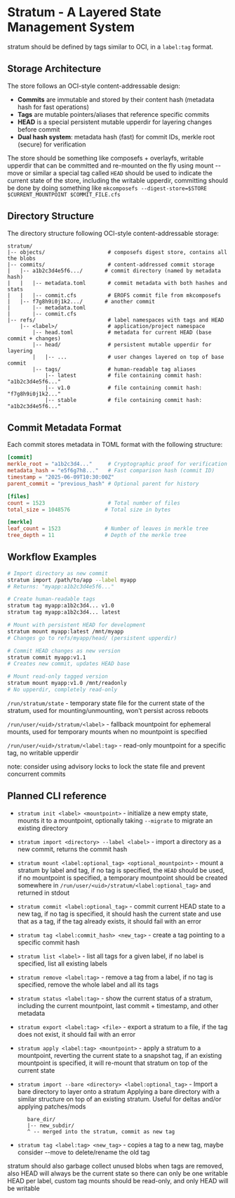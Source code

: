 # Stratum - A Layered State Management System

stratum should be defined by tags similar to OCI, in a `label:tag` format.

## Storage Architecture

The store follows an OCI-style content-addressable design:

- **Commits** are immutable and stored by their content hash (metadata hash for fast operations)
- **Tags** are mutable pointers/aliases that reference specific commits
- **HEAD** is a special persistent mutable upperdir for layering changes before commit
- **Dual hash system**: metadata hash (fast) for commit IDs, merkle root (secure) for verification

The store should be something like composefs + overlayfs, writable upperdir that can be committed and re-mounted on the fly using mount --move or similar
a special tag called `HEAD` should be used to indicate the current state of the store, including the writable upperdir,
committing should be done by doing something like `mkcomposefs --digest-store=$STORE $CURRENT_MOUNTPOINT $COMMIT_FILE.cfs`

## Directory Structure

The
directory structure following OCI-style content-addressable storage:

```text
stratum/
|-- objects/                    # composefs digest store, contains all the blobs
|-- commits/                    # content-addressed commit storage
|   |-- a1b2c3d4e5f6.../       # commit directory (named by metadata hash)
|   |   |-- metadata.toml       # commit metadata with both hashes and stats
|   |   |-- commit.cfs          # EROFS commit file from mkcomposefs
|   |-- f7g8h9i0j1k2.../       # another commit
|       |-- metadata.toml
|       |-- commit.cfs
|-- refs/                       # label namespaces with tags and HEAD
    |-- <label>/                # application/project namespace
        |-- head.toml           # metadata for current HEAD (base commit + changes)
        |-- head/               # persistent mutable upperdir for layering
        |   |-- ...             # user changes layered on top of base commit
        |-- tags/               # human-readable tag aliases
            |-- latest          # file containing commit hash: "a1b2c3d4e5f6..."
            |-- v1.0            # file containing commit hash: "f7g8h9i0j1k2..."
            |-- stable          # file containing commit hash: "a1b2c3d4e5f6..."
```

## Commit Metadata Format

Each commit stores metadata in TOML format with the following structure:

```toml
[commit]
merkle_root = "a1b2c3d4..."     # Cryptographic proof for verification
metadata_hash = "e5f6g7h8..."   # Fast comparison hash (commit ID)
timestamp = "2025-06-09T10:30:00Z"
parent_commit = "previous_hash" # Optional parent for history

[files]
count = 1523                    # Total number of files
total_size = 1048576           # Total size in bytes

[merkle]
leaf_count = 1523              # Number of leaves in merkle tree
tree_depth = 11                # Depth of the merkle tree
```

## Workflow Examples

```bash
# Import directory as new commit
stratum import /path/to/app --label myapp
# Returns: "myapp:a1b2c3d4e5f6..."

# Create human-readable tags
stratum tag myapp:a1b2c3d4... v1.0
stratum tag myapp:a1b2c3d4... latest

# Mount with persistent HEAD for development
stratum mount myapp:latest /mnt/myapp
# Changes go to refs/myapp/head/ (persistent upperdir)

# Commit HEAD changes as new version
stratum commit myapp:v1.1
# Creates new commit, updates HEAD base

# Mount read-only tagged version
stratum mount myapp:v1.0 /mnt/readonly
# No upperdir, completely read-only
```

`/run/stratum/state` - temporary state file for the current state of the stratum, used for mounting/unmounting, won't persist across reboots

`/run/user/<uid>/stratum/<label>` - fallback mountpoint for ephemeral mounts, used for temporary mounts when no mountpoint is specified

`/run/user/<uid>/stratum/<label:tag>` - read-only mountpoint for a specific tag, no writable upperdir

note: consider using advisory locks to lock the state file and prevent concurrent commits

## Planned CLI reference

- `stratum init <label> <mountpoint>` - initialize a new empty state, mounts it to a mountpoint, optionally taking `--migrate` to migrate an existing directory
- `stratum import <directory> --label <label>` - import a directory as a new commit, returns the commit hash
- `stratum mount <label:optional_tag> <optional_mountpoint>` - mount a stratum by label and tag, if no tag is specified, the `HEAD` should be used,
  if no mountpoint is specified, a temporary mountpoint should be created somewhere in `/run/user/<uid>/stratum/<label:optional_tag>`
  and returned in stdout
- `stratum commit <label:optional_tag>` - commit current HEAD state to a new tag, if no tag is specified, it should hash the current state
  and use that as a tag, if the tag already exists, it should fail with an error  
- `stratum tag <label:commit_hash> <new_tag>` - create a tag pointing to a specific commit hash
- `stratum list <label>` - list all tags for a given label, if no label is specified, list all existing labels
- `stratum remove <label:tag>` - remove a tag from a label, if no tag is specified, remove the whole label and all its tags
- `stratum status <label:tag>` - show the current status of a stratum, including the current mountpoint, last commit + timestamp, and other metadata
- `stratum export <label:tag> <file>` - export a stratum to a file, if the tag does not exist, it should fail with an error
- `stratum apply <label:tag> <mountpoint>` - apply a stratum to a mountpoint, reverting the current state to a snapshot tag,
  if an existing mountpoint is specified, it will re-mount that stratum on top of the current state
- `stratum import --bare <directory> <label:optional_tag>` - Import a bare directory to layer onto a stratum
  Applying a bare directory with a similar structure on top of an existing stratum. Useful for deltas and/or applying patches/mods

  ```text
     bare_dir/
     |-- new_subdir/
     ^ -- merged into the stratum, commit as new tag
  ```
  
- `stratum tag <label:tag> <new_tag>` - copies a tag to a new tag, maybe consider --move to delete/rename the old tag

stratum should also garbage collect unused blobs when tags are removed, also HEAD will always be the current state so there can only be one
writable HEAD per label, custom tag mounts should be read-only, and only HEAD will be writable
